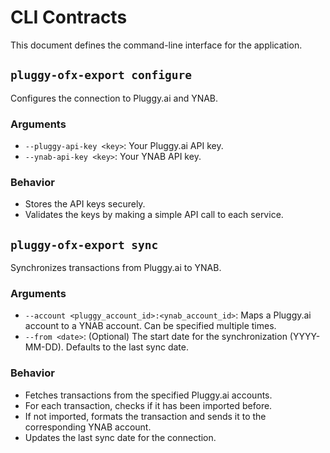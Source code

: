 # CLI Contracts

This document defines the command-line interface for the application.

## `pluggy-ofx-export configure`

Configures the connection to Pluggy.ai and YNAB.

### Arguments

-   `--pluggy-api-key <key>`: Your Pluggy.ai API key.
-   `--ynab-api-key <key>`: Your YNAB API key.

### Behavior

-   Stores the API keys securely.
-   Validates the keys by making a simple API call to each service.

## `pluggy-ofx-export sync`

Synchronizes transactions from Pluggy.ai to YNAB.

### Arguments

-   `--account <pluggy_account_id>:<ynab_account_id>`: Maps a Pluggy.ai account to a YNAB account. Can be specified multiple times.
-   `--from <date>`: (Optional) The start date for the synchronization (YYYY-MM-DD). Defaults to the last sync date.

### Behavior

-   Fetches transactions from the specified Pluggy.ai accounts.
-   For each transaction, checks if it has been imported before.
-   If not imported, formats the transaction and sends it to the corresponding YNAB account.
-   Updates the last sync date for the connection.
